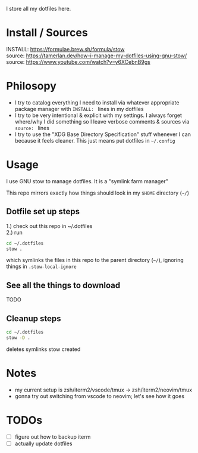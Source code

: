 I store all my dotfiles here.

# Install / Sources
INSTALL: https://formulae.brew.sh/formula/stow  
source: https://tamerlan.dev/how-i-manage-my-dotfiles-using-gnu-stow/  
source: https://www.youtube.com/watch?v=y6XCebnB9gs

# Philosopy
- I try to catalog everything I need to install via whatever appropriate
  package manager with `INSTALL: ` lines in my dotfiles
- I try to be very intentional & explicit with my settings. I always forget
  where/why I did something so I leave verbose comments & sources via `source: `
  lines
- I try to use the "XDG Base Directory Specification" stuff whenever I can
  because it feels cleaner. This just means put dotfiles in `~/.config`

# Usage
I use GNU stow to manage dotfiles. It is a "symlink farm manager"

This repo mirrors exactly how things should look in my `$HOME` directory (`~/`)

## Dotfile set up steps
1.) check out this repo in ~/.dotfiles  
2.) run
```bash
cd ~/.dotfiles
stow .
```
which symlinks the files in this repo to the parent directory (`~/`), ignoring
things in `.stow-local-ignore`

## See all the things to download
TODO

## Cleanup steps
```bash
cd ~/.dotfiles
stow -D .
```
deletes symlinks stow created

# Notes
- my current setup is zsh/iterm2/vscode/tmux -> zsh/iterm2/neovim/tmux
- gonna try out switching from vscode to neovim; let's see how it goes

# TODOs
- [ ] figure out how to backup iterm
- [ ] actually update dotfiles
